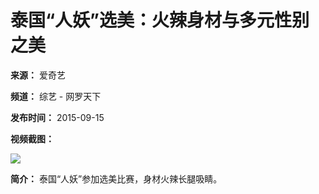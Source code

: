 # 泰国“人妖”选美：火辣身材与多元性别之美

**来源：** 爱奇艺

**频道：** 综艺 - 网罗天下

**发布时间：** 2015-09-15

**视频截图：**

![](http://pic7.iqiyipic.com/image/20160421/9e/4a/v_110302328_m_601_m1_220_124.jpg)

**简介：** 泰国“人妖”参加选美比赛，身材火辣长腿吸睛。
